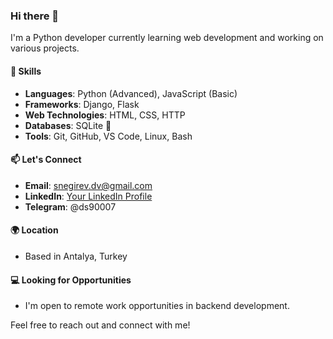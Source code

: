 ### Hi there 👋

I'm a Python developer currently learning web development and working on various projects.

#### 🔨 Skills
- **Languages**: Python (Advanced), JavaScript (Basic)
- **Frameworks**: Django, Flask
- **Web Technologies**: HTML, CSS, HTTP
- **Databases**: SQLite 🙈
- **Tools**: Git, GitHub, VS Code, Linux, Bash

#### 📫 Let's Connect
- **Email**: snegirev.dv@gmail.com
- **LinkedIn**: [Your LinkedIn Profile](link_to_your_linkedin)
- **Telegram**: @ds90007

#### 🌍 Location
- Based in Antalya, Turkey

#### 💻 Looking for Opportunities
- I'm open to remote work opportunities in backend development.

Feel free to reach out and connect with me!
